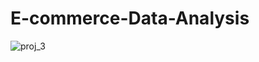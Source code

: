 # E-commerce-Data-Analysis
![proj_3](https://github.com/user-attachments/assets/1a2d5bbb-1d86-4c78-a7cb-c5ddb9005fb0)
